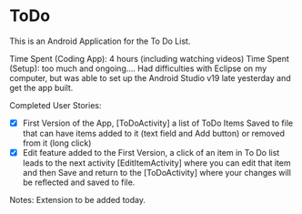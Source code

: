 ToDo
====
This is an Android Application for the To Do List.

Time Spent (Coding App): 4 hours (including watching videos)
Time Spent (Setup): too much and ongoing.... Had difficulties with Eclipse on my computer, but was able to set up the Android Studio v19 late yesterday and get the app built.

Completed User Stories:

* [x] First Version of the App, [ToDoActivity] a list of ToDo Items Saved to file that can have items added to it (text field and Add button) or removed from it (long click)
* [x] Edit feature added to the First Version, a click of an item in To Do list leads to the next activity [EditItemActivity] where you can edit that item and then Save and return to the [ToDoActivity] where your changes will be reflected and saved to file.

Notes:  Extension to be added today. 
